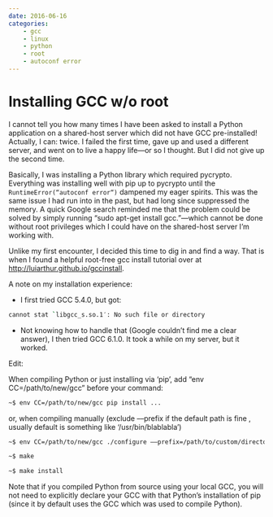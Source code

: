 ```yaml
---
date: 2016-06-16
categories:
    - gcc
    - linux
    - python
    - root
    - autoconf error
---
```


# Installing GCC w/o root

I cannot tell you how many times I have been asked to install a Python application on a shared-host server which did not have GCC pre-installed!  Actually, I can: twice.  I failed the first time, gave up and used a different server, and went on to live a happy life—or so I thought.  But I did not give up the second time.

Basically, I was installing a Python library which required pycrypto.  Everything was installing well with pip up to pycrypto until the `RuntimeError(“autoconf error“)` dampened my eager spirits.  This was the same issue I had run into in the past, but had long since suppressed the memory.  A quick Google search reminded me that the problem could be solved by simply running “sudo apt-get install gcc.”—which cannot be done without root privileges which I could have on the shared-host server I’m working with.

Unlike my first encounter, I decided this time to dig in and find a way.  That is when I found a helpful root-free gcc install tutorial over at http://luiarthur.github.io/gccinstall.

A note on my installation experience:

* I first tried GCC 5.4.0, but got:
```sh
cannot stat `libgcc_s.so.1′: No such file or directory
```

* Not knowing how to handle that (Google couldn’t find me a clear answer), I then tried GCC 6.1.0.  It took a while on my server, but it worked.

Edit:

When compiling Python or just installing via ‘pip’, add “env CC=/path/to/new/gcc” before your command:

```sh
~$ env CC=/path/to/new/gcc pip install ...
```

or, when compiling manually (exclude ––prefix if the default path is fine , usually default is something like ‘/usr/bin/blablabla’)

```sh
~$ env CC=/path/to/new/gcc ./configure ––prefix=/path/to/custom/directory

~$ make

~$ make install
```

Note that if you compiled Python from source using your local GCC, you will not need to explicitly declare your GCC with that Python’s installation of pip (since it by default uses the GCC which was used to compile Python).